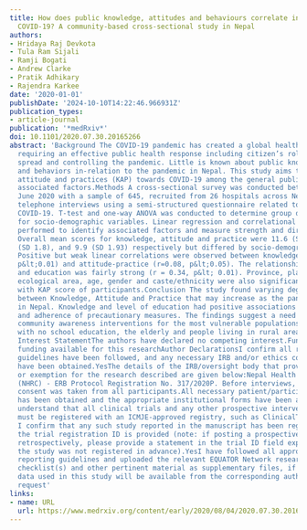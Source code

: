 ```yaml
---
title: How does public knowledge, attitudes and behaviours correlate in relation to
  COVID-19? A community-based cross-sectional study in Nepal
authors:
- Hridaya Raj Devkota
- Tula Ram Sijali
- Ramji Bogati
- Andrew Clarke
- Pratik Adhikary
- Rajendra Karkee
date: '2020-01-01'
publishDate: '2024-10-10T14:22:46.966931Z'
publication_types:
- article-journal
publication: '*medRxiv*'
doi: 10.1101/2020.07.30.20165266
abstract: 'Background The COVID-19 pandemic has created a global health emergency
  requiring an effective public health response including citizen’s roles in preventing
  spread and controlling the pandemic. Little is known about public knowledge, beliefs
  and behaviors in-relation to the pandemic in Nepal. This study aims to assess knowledge,
  attitude and practices (KAP) towards COVID-19 among the general public and to identify
  associated factors.Methods A cross-sectional survey was conducted between May -
  June 2020 with a sample of 645, recruited from 26 hospitals across Nepal. We conducted
  telephone interviews using a semi-structured questionnaire related to KAP regarding
  COVID-19. T-test and one-way ANOVA was conducted to determine group differences
  for socio-demographic variables. Linear regression and correlational analysis were
  performed to identify associated factors and measure strength and direction of relationships.Results
  Overall mean scores for knowledge, attitude and practice were 11.6 (SD 4.5), 2.7
  (SD 1.8), and 9.9 (SD 1.93) respectively but differed by socio-demographic characteristics.
  Positive but weak linear correlations were observed between knowledge-practice (r=0.19,
  p&lt;0.01) and attitude-practice (r=0.08, p&lt;0.05). The relationship between knowledge
  and education was fairly strong (r = 0.34, p&lt; 0.01). Province, place of residence,
  ecological area, age, gender and caste/ethnicity were also significantly associated
  with KAP score of participants.Conclusion The study found varying degrees of correlation
  between Knowledge, Attitude and Practice that may increase as the pandemic evolves
  in Nepal. Knowledge and level of education had positive associations with attitude
  and adherence of precautionary measures. The findings suggest a need for targeted
  community awareness interventions for the most vulnerable populations, men, those
  with no school education, the elderly and people living in rural areas.Competing
  Interest StatementThe authors have declared no competing interest.Funding StatementNo
  funding available for this researchAuthor DeclarationsI confirm all relevant ethical
  guidelines have been followed, and any necessary IRB and/or ethics committee approvals
  have been obtained.YesThe details of the IRB/oversight body that provided approval
  or exemption for the research described are given below:Nepal Health Research Council
  (NHRC) - ERB Protocol Registration No. 317/2020P. Before interviews, verbal informed
  consent was taken from all participants.All necessary patient/participant consent
  has been obtained and the appropriate institutional forms have been archived.YesI
  understand that all clinical trials and any other prospective interventional studies
  must be registered with an ICMJE-approved registry, such as ClinicalTrials.gov.
  I confirm that any such study reported in the manuscript has been registered and
  the trial registration ID is provided (note: if posting a prospective study registered
  retrospectively, please provide a statement in the trial ID field explaining why
  the study was not registered in advance).YesI have followed all appropriate research
  reporting guidelines and uploaded the relevant EQUATOR Network research reporting
  checklist(s) and other pertinent material as supplementary files, if applicable.YesThe
  data used in this study will be available from the corresponding author upon reasonable
  request'
links:
- name: URL
  url: https://www.medrxiv.org/content/early/2020/08/04/2020.07.30.20165266
---
```

